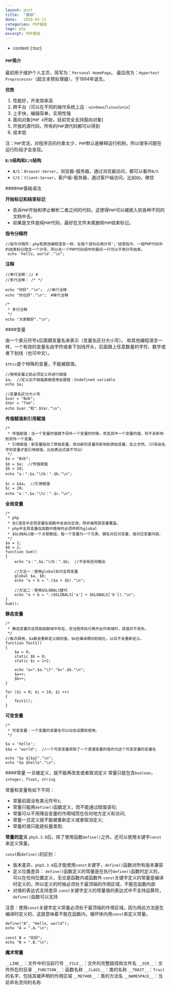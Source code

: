```yaml
---
layout: post
title:  "基础"
date:   2018-05-12
categories: PHP基础
tags: php
excerpt: PHP基础
---
```


* content
{:toc}

#### `PHP`简介
最初用于维护个人主页，简写为：`Personal HomePage`。
最后改为：`Hypertext Preprocessor`（超文本预处理器），于1994年诞生。

**优势**

1. 性能好，开发效率高
2. 跨平台（可以在不同的操作系统上运：`windows`/`linux`/`unix`）
3. 上手快，编辑简单，实用性强
4. 面向对象[`PHP 4`开始，目前完全支持面向对象]
5. 开放的源代码，所有的`PHP`源代码都可以得到
6. 成本低

注：`PHP`灵活，对程序员的约束太少，`PHP`默认是解释运行机制，所以很多问题在运行阶段才会发现。

**`B/S`结构和`C/S`结构**

   - `B/S`：`Browser-Server`，浏览器-服务器，通过浏览器访问，都可以看作`B/S`
   - `C/S`：`Client-Server`，客户端-服务器，通过客户端访问，比如`QQ`，微信

####`PHP`基础语法

**开始标记和结束标记**

- 告诉`PHP`开始和停止解析二者之间的代码，这使得`PHP`可以被嵌入到各种不同的文档中去。
- 如果是文件是纯`PHP`代码，最好在文件末尾删除`PHP`结束标记。

**指令分隔符**

    //指令分隔符：php和其他编程语言一样，在每个语句后用分号';'结束指令，一段PHP代码中的结束标记隐含一个分号，所以在一个PHP代码段中的最后一行可以不用分号结束。
     echo 'hello, world'."\n";

**注释**

    //单行注释：// #
    //多行注释： /* */
    
    echo "你好"."\n";  //单行注释
    echo "你也好"."\n";  #单行注释
    
    /*
     * 多行注释
     */
    echo "大家都好"."\n"; 

####变量

由一个美元符号`$`后面跟变量名来表示（变量名区分大小写）。
和其他编程语言一样，一个有效的变量名由字符或者下划线开头，后面跟上任意数量的字符、数字或者下划线（也可中文）。

`$this`是个特殊的变量，不能被赋值。

    //使用变量之前必须定义并进行赋值
    $a;  //定义后不赋值直接使用会报错：Undefined variable
    echo $a;
    
    //变量名区分大小写
    $var = "Bob";
    $Var = "Tom";
    echo $var."和".$Var."\n";

**传值赋值和引用赋值**

    /*
     * 传值赋值：当一个变量的值赋予另外一个变量的时候，改变其中一个变量的值，将不会影响到另外一个变量。
     * 引用赋值：新变量指向了原始变量，改动新的变量将影响到原始变量，反之亦然。（只有由名字的变量才能引用赋值，比如表达式就不可以）
     */
    $a = "Bob";
    $b = $a;  //传值赋值
    $b = 10;
    echo "a：".$a."\tb：".$b."\n";
    
    $c = &$a;  //引用赋值
    $c = 20;
    echo "a：".$a."\tc：".$c."\n";

**全局变量**

    /*
     * php
     * 在C语言中全局变量在函数中会自动生效，除非被局部变量覆盖。
     * php中全局变量在函数中使用时必须声明为global
     * $GLOBALS是一个关联数组，每一个变量为一个元素，键名对应对变量，值对应变量内容。
     */
    $a = 1;
    $b = 2;
    function Sum()
    {
        echo "a：".$a."\tb：".$b;  //不会有任何输出
    
        //方法一：使用global标识全局变量
        global $a, $b;
        echo "a + b = ".($a + $b)."\n";
    
        //方法二：使用$GLOBALS替代
        echo "a + b = ".($GLOBALS['a'] + $GLOBALS['b'])."\n";
    }
    Sum();

**静态变量**

    /*
     * 静态变量仅在局部函数域中存在，但当程序执行离开此作用域时，其值并不丢失。
     */
    //每次调用，$a都会重新定义赋初值，$b在编译期间初始化，以后不会重新定义。
    function Test1()
    {
        $a = 0;
        static $b = 0;
        static $c = 1+2;
    
        echo "a=".$a."\t"."b=".$b."\n";
        $a++;
        $b++;
    }
    
    for ($i = 0; $i < 10; $i ++)
    {
        Test1();
    }

**可变变量**

    /*
     * 可变变量：一个变量的变量名可以动态设置和使用。
     */
    
    $a = 'hello';
    $$a = "world";  //一个可变变量获取了一个普通变量的值作为这个可变变量的变量名
    
    echo "$a ${$a}"."\n";
    echo "$a $hello"."\n";

####常量
一旦被定义，就不能再改变或者取消定义
常量只能包含`boolean`，`integer`，`float`，`string`

常量和变量有如下不同：

- 常量前面没有美元符号`$`;
- 常量只能用`define()`函数定义，而不能通过赋值语句;
- 常量可以不用理会变量的作用域而在任何地方定义和访问;
- 常量一旦定义就不能被重新定义或者取消定义;
- 常量的值只能是标量类型;

**常量的定义**
`php5.3.0`后，除了使用函数`define()`之外，还可以使用关键字`const`来定义常量。

`const`和`define()`的区别：

- 版本差异，`php5.3.0`后才能使用`const`关键字，`define()`函数对所有版本兼容
-	定义位置差异：
    	`define()`函数定义的常量是在执行`define()`函数时定义的，可以在任何位置定义，无论是函数内或函数外
        `const`关键字定义的常量是编译时定义的，所以定义的时候必须处于最顶端的作用区域，不能在函数内部
- 对值的表达式支持差异
        `const`关键字定义的常量值的表达式中不支持运算符，`define()`函数可以支持
    

注意：使用`const`关键字定义常量必须处于最顶端的作用区域。因为用此方法是在编译时定义的，这就意味着不能在函数内，循环体内用`const`来定义常量。
    
```
define("A", "Hello, world");
echo "A = ".A."\n";
    
const B = "你好";
echo "B = ".B."\n";
```

**魔术常量**

`__LINE__`：文件中的当前行号
`__FILE__`：文件的完整路径和文件名
`__DIR__`：文件所在的目录
`__FUNCTION__`：函数名称
`__CLASS__`：类的名称
`__TRAIT__`：`Trait`的名字，包括其被声明的作用区域
`__METHOD__`：类的方法名
`__NAMESPACE__`：当前命名空间的名称